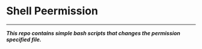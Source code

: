 # Shell Peermission
---
***This repo contains simple bash scripts that changes the permission specified file.***



